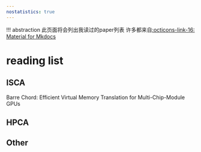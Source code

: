 ```yaml
---
nostatistics: true
---
```


!!! abstraction
    此页面将会列出我读过的paper列表
    许多都来自[:octicons-link-16: Material for Mkdocs](https://squidfunk.github.io/mkdocs-material/)

# reading list

## ISCA

Barre Chord: Efficient Virtual Memory Translation for Multi-Chip-Module GPUs

## HPCA

## Other
